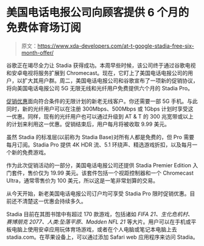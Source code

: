 # 美国电话电报公司向顾客提供 6 个月的免费体育场订阅

> 原文：<https://www.xda-developers.com/at-t-google-stadia-free-six-month-offer/>

谷歌正在竭尽全力让 Stadia 获得成功。本周早些时候，该公司终于通过谷歌电视和安卓电视将服务扩展到 Chromecast。现在，它盯上了美国电话电报公司的用户，以扩大其用户群。周二，美国电话电报公司和谷歌宣布了一项新的促销协议，将向美国电话电报公司 5G 无限无线和光纤用户免费提供六个月的 Stadia Pro。

[促销优惠](https://about.att.com/story/2021/stadia.html)面向符合条件的无限计划的新老无线客户。你还需要一部 5G 手机。与此同时，新的光纤用户可以在注册 300Mbps、500Mbps 或 1Gbps 计划时享受这一优惠。同样，现有的光纤用户也可以通过升级到 AT & T 的 300 兆宽带或以上的计划来利用这一优惠。促销结束后，用户每月将被收取 9.99 美元。

虽然 Stadia 的标准层(以前称为 Stadia Base)对所有人都是免费的，但 Pro 需要每月订阅。Stadia Pro 提供 4K HDR 流、5.1 环绕声、精选游戏折扣，以及每月一个新的免费游戏。

作为此次促销活动的一部分，美国电话电报公司还提供 Stadia Premier Edition 入门套件，售价仅为 19.99 美元。该套件包括一个视距控制器和一个 Chromecast Ultra，通常零售价为 100 美元，所以这是一笔非常划算的交易。

从今天开始，新老美国电话电报公司订户均可享受 Stadia Pro 限时促销优惠。目前还不清楚这一优惠会持续多久。

Stadia 目前在其图书馆中有超过 170 款游戏，包括诸如 *FIFA 21、生化危机村、赛博朋克 2077、人类:坠落平原、Madden NFL 21* 等大片。用户可以在手机或平板电脑上使用安卓应用玩体育场游戏，或者在个人电脑或笔记本电脑上去 stadia.com。在苹果设备上，可以通过添加 Safari web 应用程序来访问 Stadia。
